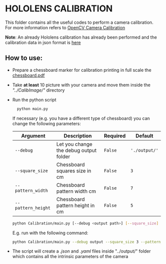 # HOLOLENS CALIBRATION
This folder contains all the useful codes to perform a camera calibration.
For more information refers to [OpenCV Camera Calibration](https://docs.opencv.org/4.7.0/dc/dbb/tutorial_py_calibration.html)

**Note**: An already Hololens calibration has already been performed and the calibration data in json format is [here](output/data.json)

## How to use:
- Prepare a chessboard marker for calibration printing in full scale the [chessboard.pdf](chessboard.pdf)
- Take **at least** 10 picture with your camera and move them inside the _"../CalibImage/"_ directory
- Run the python script
  ```bash
    python main.py
  ```
  If necessary (e.g. you have a different type of chessboard) you can change the following parameters:
  
    | Argument            | Description                             | Required | Default        |
    |---------------------|-----------------------------------------|----------|----------------|
    | `--debug`           | Let you change the debug output folder  | `False`  | `'./output/'`  |
    | `--square_size`     | Chessboard squares size in cm           | `False`  | `3`            |
    | `--pattern_width`   | Chessboard pattern width  cm            | `False`  | `7`            |
    | `--pattern_height`  | Chessboard pattern height in cm         | `False`  | `5`            |

    ```bash
    python Calibration/main.py [--debug <output path>] [--square_size] [--pattern_width] [--pattern_height] [<image mask>]
    ```
    E.g. run with the following command:
    ```bash
    python Calibration/main.py --debug output --square_size 3 --pattern_width 7 --pattern_height 5 CalibImage/*.jpg
    ```
- The script will create a _.json_ and _.yaml_ files inside "../output/" folder which contains all the intrinsic parameters of the camera 
